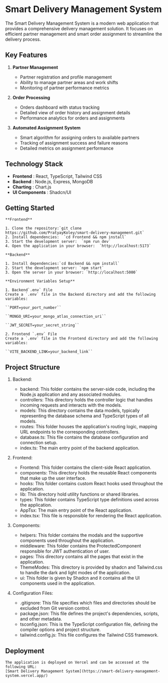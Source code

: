 # Smart Delivery Management System

The Smart Delivery Management System is a modern web application that provides a comprehensive delivery management solution. It focuses on efficient partner management and smart order assignment to streamline the delivery process.

## Key Features

1. **Partner Management**

   * Partner registration and profile management
   * Ability to manage partner areas and work shifts
   * Monitoring of partner performance metrics
2. **Order Processing**

   * Orders dashboard with status tracking
   * Detailed view of order history and assignment details
   * Performance analytics for orders and assignments
3. **Automated Assignment System**

   * Smart algorithm for assigning orders to available partners
   * Tracking of assignment success and failure reasons
   * Detailed metrics on assignment performance

## Technology Stack

* **Frontend** : React, TypeScript, Tailwind CSS
* **Backend** : Node.js, Express, MongoDB
* **Charting** : Chart.js
* **UI Components** : Shadcn/UI

## Getting Started

    **Frontend**

    1. Clone the repository:`git clone https://github.com/PratyayKoley/smart-delivery-management.git`
    2. Install dependencies:  `cd Frontend && npm install`
    3. Start the development server:  `npm run dev`
    4. Open the application in your browser:  `http://localhost:5173`

    **Backend**

    1. Install dependencies:`cd Backend && npm install`
    2. Start the development server: `npm start`
    3. Open the server in your browser: `http://localhost:5000`

    **Environment Variables Setup**

    1. Backend`.env` File
    Create a `.env` file in the Backend directory and add the following variables:

    ``PORT=your_port_number``

    ``MONGO_URI=your_mongo_atlas_connection_uri``

    ``JWT_SECRET=your_secret_string``

    2. Frontend `.env` File
    Create a `.env` file in the Frontend directory and add the following variables:

    ``VITE_BACKEND_LINK=your_backend_link``

## Project Structure

1. Backend:

   * backend: This folder contains the server-side code, including the Node.js application and any associated modules.
   * controllers: This directory holds the controller logic that handles incoming requests and interacts with the models.
   * models: This directory contains the data models, typically representing the database schema and TypeScript types of all models.
   * routes: This folder houses the application's routing logic, mapping URL endpoints to the corresponding controllers.
   * database.ts: This file contains the database configuration and connection setup.
   * index.ts: The main entry point of the backend application.
2. Frontend:

   * Frontend: This folder contains the client-side React application.
   * components: This directory holds the reusable React components that make up the user interface.
   * hooks: This folder contains custom React hooks used throughout the application.
   * lib: This directory hold utility functions or shared libraries.
   * types: This folder contains TypeScript type definitions used across the application.
   * AppTsx: The main entry point of the React application.
   * index.tsx: This file is responsible for rendering the React application.
3. Components:

   * helpers: This folder contains the modals and the supportive components used throughout the application.
   * middleware: This folder contains the ProtectedComponent responsible for JWT authentication of user.
   * pages: This directory contains all the pages that exist in the application.
   * ThemeModes: This directory is provided by shadcn and Tailwind.css to handle the dark and light modes of the application.
   * ui: This folder is given by Shadcn and it contains all the UI components used in the application.
4. Configuration Files:

   * .gitignore: This file specifies which files and directories should be excluded from Git version control.
   * package.json: This file defines the project's dependencies, scripts, and other metadata.
   * tsconfig.json: This is the TypeScript configuration file, defining the compiler options and project structure.
   * tailwind.config.js: This file configures the Tailwind CSS framework.

## Deployment

    The application is deployed on Vercel and can be accessed at the following URL:
    [Smart Delivery Management System](https://smart-delivery-management-system.vercel.app/)